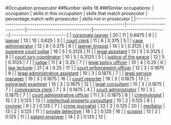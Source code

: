 #Occupation prosecutor
##Number skills 16
###Similar occupations:
| occupation                                                              |   skills in this occupation |   skills that match prosecutor |   percentage match with prosecutor |   skills not in prosecutor |
|:------------------------------------------------------------------------|----------------------------:|-------------------------------:|-----------------------------------:|---------------------------:|
| [corporate lawyer](corporate_lawyer.md)                                 |                          20 |                             11 |                             0.6875 |                          9 |
| [lawyer](lawyer.md)                                                     |                          13 |                             10 |                             0.625  |                          3 |
| [court clerk](court_clerk.md)                                           |                          11 |                              6 |                             0.375  |                          5 |
| [case administrator](case_administrator.md)                             |                          12 |                              6 |                             0.375  |                          6 |
| [lawyer linguist](lawyer_linguist.md)                                   |                          14 |                              5 |                             0.3125 |                          9 |
| [supreme court judge](supreme_court_judge.md)                           |                          16 |                              5 |                             0.3125 |                         11 |
| [legal assistant](legal_assistant.md)                                   |                          13 |                              5 |                             0.3125 |                          8 |
| [court jury coordinator](court_jury_coordinator.md)                     |                          10 |                              5 |                             0.3125 |                          5 |
| [justice of the peace](justice_of_the_peace.md)                         |                          12 |                              5 |                             0.3125 |                          7 |
| [judge](judge.md)                                                       |                          11 |                              4 |                             0.25   |                          7 |
| [legal policy officer](legal_policy_officer.md)                         |                          10 |                              4 |                             0.25   |                          6 |
| [law lecturer](law_lecturer.md)                                         |                          21 |                              4 |                             0.25   |                         17 |
| [court enforcement officer](court_enforcement_officer.md)               |                          12 |                              3 |                             0.1875 |                          9 |
| [legal administrative assistant](legal_administrative_assistant.md)     |                          10 |                              3 |                             0.1875 |                          7 |
| [legal service manager](legal_service_manager.md)                       |                          19 |                              3 |                             0.1875 |                         16 |
| [court reporter](court_reporter.md)                                     |                          16 |                              3 |                             0.1875 |                         13 |
| [polygraph examiner](polygraph_examiner.md)                             |                          15 |                              3 |                             0.1875 |                         12 |
| [legal consultant](legal_consultant.md)                                 |                          10 |                              3 |                             0.1875 |                          7 |
| [conveyance clerk](conveyance_clerk.md)                                 |                           7 |                              3 |                             0.1875 |                          4 |
| [court administrator](court_administrator.md)                           |                          10 |                              3 |                             0.1875 |                          7 |
| [court administrative officer](court_administrative_officer.md)         |                          11 |                              3 |                             0.1875 |                          8 |
| [criminologist](criminologist.md)                                       |                          15 |                              2 |                             0.125  |                         13 |
| [intellectual property consultant](intellectual_property_consultant.md) |                          10 |                              2 |                             0.125  |                          8 |
| [coroner](coroner.md)                                                   |                           9 |                              2 |                             0.125  |                          7 |
| [crime journalist](crime_journalist.md)                                 |                          22 |                              2 |                             0.125  |                         20 |
| [mediator](mediator.md)                                                 |                          13 |                              2 |                             0.125  |                         11 |
| [private detective](private_detective.md)                               |                          18 |                              2 |                             0.125  |                         16 |
| [scopist](scopist.md)                                                   |                          13 |                              2 |                             0.125  |                         11 |
| [patent engineer](patent_engineer.md)                                   |                          14 |                              2 |                             0.125  |                         12 |
